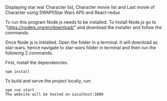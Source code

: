 Displaying star war Character list, Character movie list and Last movie of Character using SWAPI(Star Wars API) and React-redux

To run this program Node.js needs to be installed. To Install Node.js go to "https://nodejs.org/en/download/" and download the installer and follow the commands.

Once Node js is installed. Open the folder in a terminal. It will download as star-wars, hence navigate to star-wars folder in terminal and then run the following 2 commands.

First, install the dependencies.

```
npm install
```

To build and serve the project locally, run:

```
npm run start
The website will be hosted on Localhost:3000
```
